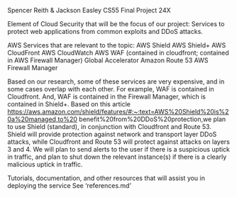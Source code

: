 Spencer Reith & Jackson Easley
CS55 Final Project
24X

Element of Cloud Security that will be the focus of our project:
Services to protect web applications from common exploits and DDoS attacks.

AWS Services that are relevant to the topic:
AWS Shield
AWS Shield+
AWS  CloudFront
AWS CloudWatch
AWS WAF (contained in cloudfront; contained in AWS Firewall Manager)
Global Accelerator
Amazon Route 53
AWS Firewall Manager

Based on our research, some of these services are very expensive, and in some cases overlap with each other. For example, WAF is contained in Cloudfront. And, WAF is contained in the Firewall Manager, which is contained in Shield+. Based on this article https://aws.amazon.com/shield/features/#:~:text=AWS%20Shield%20is%20a%20managed,to%20 benefit%20from%20DDoS%20protection,we plan to use Shield (standard), in conjunction with Cloudfront and Route 53. Shield will provide protection against network and transport layer DDoS attacks, while Cloudfront and Route 53 will protect against attacks on layers 3 and 4. We will plan to send alerts to the user if there is a suspicious uptick in traffic, and plan to shut down the relevant instance(s) if there is a clearly malicious uptick in traffic.

Tutorials, documentation, and other resources that will assist you in deploying the service
See ‘references.md’
